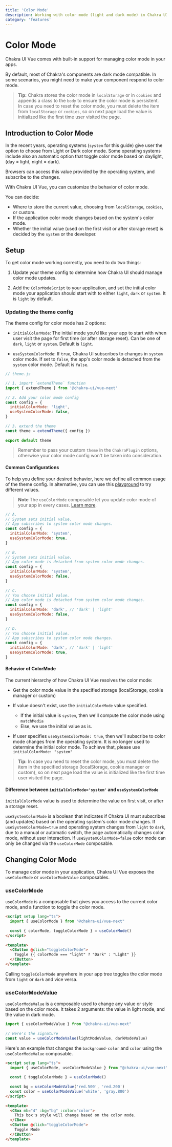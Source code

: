 ```yaml
---
title: 'Color Mode'
description: Working with color mode (light and dark mode) in Chakra UI
category: 'features'
---
```


# Color Mode

Chakra UI Vue comes with built-in support for managing color mode in your apps.

By default, most of Chakra's components are dark mode compatible. In some
scenarios, you might need to make your component respond to color mode.

> **Tip:** Chakra stores the color mode in `localStorage` or in `cookies` and appends a
> class to the `body` to ensure the color mode is persistent.  
> In case you need to reset the color mode, you must delete the item from `localStorage` or `cookies`, so on next page load the value is initialized like the first time user visited the page.

## Introduction to Color Mode

In the recent years, operating systems (`system` for this guide) give user the option to choose from Light or Dark color mode.
Some operating systems include also an automatic option that toggle color mode based on daylight, (day = light, night = dark).

Browsers can access this value provided by the operating system, and subscribe to the changes.

With Chakra UI Vue, you can customize the behavior of color mode.

You can decide:
 - Where to store the current value, choosing from `localStorage`, `cookies`, or custom.
 - If the application color mode changes based on the system's color mode.
 - Whether the initial value (used on the first visit or after storage reset) is decided by the `system` or the developer.

## Setup

To get color mode working correctly, you need to do two things:

1. Update your theme config to determine how Chakra UI should manage color mode
   updates.

2. Add the `ColorModeScript` to your application, and set the initial color mode
   your application should start with to either `light`, `dark` or `system`. It
   is `light` by default.

### Updating the theme config

The theme config for color mode has 2 options:

- `initialColorMode`: The initial mode you'd like your app to start with when user visit the page for first time (or after storage reset). Can be one of `dark`, `light` or `system`. Default is `light`.

- `useSystemColorMode`: If `true`, Chakra UI subscribes to changes in `system` color mode. If set to `false`, the app's color mode is detached from the `system` color mode. Default is `false`.

```js
// theme.js

// 1. import `extendTheme` function
import { extendTheme } from '@chakra-ui/vue-next'
  
// 2. Add your color mode config
const config = {
  initialColorMode: 'light',
  useSystemColorMode: false,
}
  
// 3. extend the theme
const theme = extendTheme({ config })
  
export default theme
```

> Remember to pass your custom `theme` in the `ChakraPlugin` options, otherwise your
> color mode config won't be taken into consideration.

#### Common Configurations

To help you define your desired behavior, here we define all common usage of the theme config.
In alternative, you can use this [playground](https://codesandbox.io/s/chakra-ui-color-mode-test-f5fcwr?file=/src/chakra-ui/chakra-ui.custom-theme.ts) to try different values.

> **Note** The `useColorMode` composable let you update color mode of your app in every cases. [Learn more](#changing-color-mode).

```js
// A.
// System sets initial value.
// App subscribes to system color mode changes.
const config = {
  initialColorMode: 'system',
  useSystemColorMode: true,
}
  
// B.
// System sets initial value.
// App color mode is detached from system color mode changes.
const config = {
  initialColorMode: 'system',
  useSystemColorMode: false,
}
  
// C.
// You choose initial value.
// App color mode is detached from system color mode changes.
const config = {
  initialColorMode: 'dark', // 'dark' | 'light'
  useSystemColorMode: false,
}
  
// D.
// You choose initial value.
// App subscribes to system color mode changes.
const config = {
  initialColorMode: 'dark', // 'dark' | 'light'
  useSystemColorMode: true,
}
```

#### Behavior of ColorMode

The current hierarchy of how Chakra UI Vue resolves the color mode:

- Get the color mode value in the specified storage (localStorage, cookie manager or custom)

- If value doesn't exist, use the `initialColorMode` value specified.
  - If the initial value is `system`, then we'll compute the color mode using
    `matchMedia`
  - Else, we use the initial value as is.

- If user specifies `useSystemColorMode: true`, then we'll subscribe to color
  mode changes from the operating system. It is no longer used to determine the
  initial color mode. To achieve that, please use `initialColorMode: "system"`

> **Tip:** 
> In case you need to reset the color mode, you must delete the item in the specified storage (localStorage, cookie manager or custom), so on next page load the value is initialized like the first time user visited the page.

#### Difference between `initialColorMode='system'` and `useSystemColorMode`

`initialColorMode` value is used to determine the value on first visit, or after a storage reset.

`useSystemColorMode` is a boolean that indicates if Chakra UI must subscribes (and updates) based on the operating system's color mode changes.
If `useSystemColorMode=true` and operating system changes from `light` to `dark`, due to a manual or automatic switch, the page automatically changes color mode, without user interaction.
If `useSystemColorMode=false` color mode can only be changed via the `useColorMode` composable.

## Changing Color Mode

To manage color mode in your application, Chakra UI Vue exposes the `useColorMode` or
`useColorModeValue` composables.

### useColorMode

`useColorMode` is a composable that gives you access to the current color mode,
and a function to toggle the color mode.

```html
<script setup lang="ts">
  import { useColorMode } from "@chakra-ui/vue-next"
  
  const { colorMode, toggleColorMode } = useColorMode()
</script>
  
<template>
  <CButton @click="toggleColorMode">
    Toggle {{ colorMode === "light" ? "Dark" : "Light" }}
  </CButton>
</template>
```

Calling `toggleColorMode` anywhere in your app tree toggles the color mode from
`light` or `dark` and vice versa.

### useColorModeValue

`useColorModeValue` is a composable used to change any value or style based on
the color mode. It takes 2 arguments: the value in light mode, and the value in
dark mode.

```js
import { useColorModeValue } from "@chakra-ui/vue-next"
  
// Here's the signature
const value = useColorModeValue(lightModeValue, darkModeValue)
```

Here's an example that changes the `background-color` and `color` using the
`useColorModeValue` composable.

```html
<script setup lang="ts">
  import { useColorMode, useColorModeValue } from "@chakra-ui/vue-next"
  
  const { toggleColorMode } = useColorMode()
  
  const bg = useColorModeValue('red.500', 'red.200')
  const color = useColorModeValue('white', 'gray.800')
</script>
  
<template>
  <CBox mb="4" :bg="bg" :color="color">
    This box's style will change based on the color mode.
  </CBox>
  <CButton @click="toggleColorMode">
    Toggle Mode
  </CButton>
</template>
```

